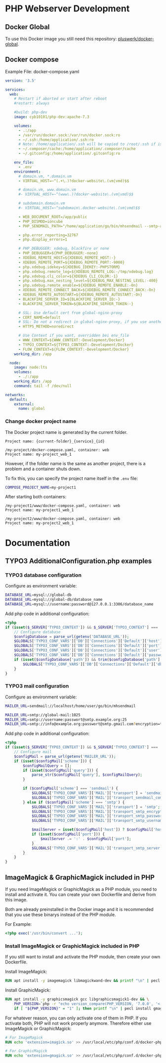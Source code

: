 # PHP Webserver Development

## Docker Global

To use this Docker image you still need this repository:
[pluswerk/docker-global](https://github.com/pluswerk/docker-global).

## Docker compose

Example File: docker-compose.yaml

```yaml
version: '3.5'

services:
  web:
    # Restart if aborted or start after reboot
    #restart: always

    #build: php-dev
    image: cyb10101/php-dev:apache-7.3

    volumes:
      - .:/app
      - /var/run/docker.sock:/var/run/docker.sock:ro
      - ~/.ssh:/home/application/.ssh:ro
      # Note: /home/application/.ssh will be copied to /root/.ssh if is empty or not exists
      - ~/.composer/cache:/home/application/.composer/cache
      - ~/.gitconfig:/home/application/.gitconfig:ro

    env_file:
      - .env
    environment:
      # domain.vm, *.domain.vm
      - VIRTUAL_HOST=~^(.+\.)?docker-website\.(vm|vmd)$$

      # domain.vm, www.domain.vm
      #- VIRTUAL_HOST=~^(www\.)?docker-website\.(vm|vmd)$$

      # subdomain.domain.vm
      #- VIRTUAL_HOST=~^subdomain\.docker-website\.(vm|vmd)$$

      - WEB_DOCUMENT_ROOT=/app/public
      - PHP_DISMOD=ioncube
      - PHP_SENDMAIL_PATH="/home/application/go/bin/mhsendmail --smtp-addr=global-mail:1025"

      - php.error_reporting=32767
      - php.display_errors=1

      # PHP_DEBUGGER: xdebug, blackfire or none
      - PHP_DEBUGGER=${PHP_DEBUGGER:-none}
      - XDEBUG_REMOTE_HOST=${XDEBUG_REMOTE_HOST:-}
      - XDEBUG_REMOTE_PORT=${XDEBUG_REMOTE_PORT:-9000}
      - php.xdebug.idekey=${XDEBUG_IDEKEY:-PHPSTORM}
      - php.xdebug.remote_log=${XDEBUG_REMOTE_LOG:-/tmp/xdebug.log}
      - php.xdebug.cli_color=${XDEBUG_CLI_COLOR:-1}
      - php.xdebug.max_nesting_level=${XDEBUG_MAX_NESTING_LEVEL:-400}
      - php.xdebug.remote_enable=${XDEBUG_REMOTE_ENABLE:-On}
      - XDEBUG_REMOTE_CONNECT_BACK=${XDEBUG_REMOTE_CONNECT_BACK:-On}
      - XDEBUG_REMOTE_AUTOSTART=${XDEBUG_REMOTE_AUTOSTART:-On}
      - BLACKFIRE_SERVER_ID=${BLACKFIRE_SERVER_ID:-}
      - BLACKFIRE_SERVER_TOKEN=${BLACKFIRE_SERVER_TOKEN:-}

      # SSL: Use default cert from global-nginx-proxy
      - CERT_NAME=default
      # SSL: Do not a redirect in global-nginx-proxy, if you use another port than 443
      - HTTPS_METHOD=noredirect

      # Use Context if you want, overridden bei env_file
      - WWW_CONTEXT=${WWW_CONTEXT:-Development/Docker}
      - TYPO3_CONTEXT=${TYPO3_CONTEXT:-Development/Docker}
      - FLOW_CONTEXT=${FLOW_CONTEXT:-Development/Docker}
    working_dir: /app

  node:
    image: node:lts
    volumes:
      - ./:/app
    working_dir: /app
    command: tail -f /dev/null

networks:
  default:
    external:
      name: global
```

### Change docker project name

The Docker project name is generated by the current folder.

```text
Project name: {current-folder}_{service}_{id}

/my-project/docker-compose.yaml, container: web
Project name: my-project_web_1
```

However, if the folder name is the same as another project, there is a problem and a container shuts down.

To fix this, you can specify the project name itself in the ``.env`` file:

```bash
COMPOSE_PROJECT_NAME=my-project1
```

After starting both containers:

```text
/my-project1/www/docker-compose.yaml, container: web
Project name: my-project1_web_1

/my-project2/www/docker-compose.yaml, container: web
Project name: my-project2_web_1
```

# Documentation

## TYPO3 AdditionalConfiguration.php examples

### TYPO3 database configuration

Configure as environment variable:

```bash
DATABASE_URL=mysql://global-db
DATABASE_URL=mysql://global-db/database_name
DATABASE_URL=mysql://username:password@127.0.0.1:3306/database_name
```

Add php code in additional configuration:

```php
<?php
if (isset($_SERVER['TYPO3_CONTEXT']) && $_SERVER['TYPO3_CONTEXT'] === 'Development/Docker') {
    // Configure database
    $configDatabase = parse_url(getenv('DATABASE_URL'));
    $GLOBALS['TYPO3_CONF_VARS']['DB']['Connections']['Default']['host'] = isset($configDatabase['host']) ? $configDatabase['host'] : 'global-db';
    $GLOBALS['TYPO3_CONF_VARS']['DB']['Connections']['Default']['port'] = isset($configDatabase['port']) ? $configDatabase['port'] : '3306';
    $GLOBALS['TYPO3_CONF_VARS']['DB']['Connections']['Default']['user'] = isset($configDatabase['user']) ? $configDatabase['user'] : 'root';
    $GLOBALS['TYPO3_CONF_VARS']['DB']['Connections']['Default']['password'] = isset($configDatabase['pass']) ? $configDatabase['pass'] : 'root';
    if (isset($configDatabase['path']) && trim($configDatabase['path'], '/') !== '') {
        $GLOBALS['TYPO3_CONF_VARS']['DB']['Connections']['Default']['dbname'] = trim($configDatabase['path'], '/');
    }
}
```

### TYPO3 mail configuration

Configure as environment variable:

```bash
MAILER_URL=sendmail://localhost/home/user/go/bin/mhsendmail

MAILER_URL=smtp://global-mail:1025
MAILER_URL=smtp://username:passwort@smtp.example.org:25
MAILER_URL=smtp://info@example.org:passwort@smtp.gmail.com?encryption=tls
```

Add php code in additional configuration:

```php
<?php
if (isset($_SERVER['TYPO3_CONTEXT']) && $_SERVER['TYPO3_CONTEXT'] === 'Development/Docker') {
    // Configure mail
    $configMail = parse_url(getenv('MAILER_URL'));
    if (isset($configMail['scheme'])) {
        $configMailQuery = [];
        if (isset($configMail['query'])) {
            parse_str($configMail['query'], $configMailQuery);
        }

        if ($configMail['scheme'] === 'sendmail') {
            $GLOBALS['TYPO3_CONF_VARS']['MAIL']['transport'] = 'sendmail';
            $GLOBALS['TYPO3_CONF_VARS']['MAIL']['transport_sendmail_command'] = isset($configMail['path']) ? $configMail['path'] : '/home/user/go/bin/mhsendmail';
        } else if ($configMail['scheme'] === 'smtp') {
            $GLOBALS['TYPO3_CONF_VARS']['MAIL']['transport'] = 'smtp';
            $GLOBALS['TYPO3_CONF_VARS']['MAIL']['transport_smtp_encrypt'] = isset($configMailQuery['encryption']) ? $configMailQuery['encryption'] : '';
            $GLOBALS['TYPO3_CONF_VARS']['MAIL']['transport_smtp_password'] = isset($configMail['pass']) ? $configMail['pass'] : '';
            $GLOBALS['TYPO3_CONF_VARS']['MAIL']['transport_smtp_username'] = isset($configMail['user']) ? $configMail['user'] : '';

            $mailServer = isset($configMail['host']) ? $configMail['host'] : '';
            if (isset($configMail['port'])) {
                $mailServer .= ':' . $configMail['port'];
            }
            $GLOBALS['TYPO3_CONF_VARS']['MAIL']['transport_smtp_server'] = $mailServer;
        }
    }
}
```

## ImageMagick & GraphicMagick included in PHP

If you need ImageMagick or GraphicMagick as a PHP module, you need to install and activate it.
You can create your own Dockerfile and derive from this image.

Both are already preinstalled in the Docker image and it is recommended that you use these binarys instead of the PHP module.

For Example:

```php
<?php exec('/usr/bin/convert ...');
```

### Install ImageMagick or GraphicMagick included in PHP

If you still want to install and activate the PHP module, then create your own Dockerfile.

Install ImageMagick:

```dockerfile
RUN apt install -y imagemagick libmagickwand-dev && printf "\n" | pecl install imagick
```

Install GraphicMagick:

```dockerfile
RUN apt install -y graphicsmagick gcc libgraphicsmagick1-dev && \
    PHP_VERSION=`php -r "echo version_compare(PHP_VERSION, '7.0.0', '<');";` && \
    if [ "${PHP_VERSION}" = "1" ]; then printf "\n" | pecl install gmagick-1.1.7RC3; else printf "\n" | pecl install gmagick-2.0.5RC1; fi;
```

For whatever reason, you can only activate one of them in PHP. If you activate both, PHP will not work properly anymore.
Therefore either use ImageMagick or GraphicMagick:

```dockerfile
# For ImageMagick
RUN echo 'extension=imagick.so' >> /usr/local/etc/php/conf.d/docker-php-ext-magick.ini;

# For GraphicMagick
RUN echo 'extension=gmagick.so' >> /usr/local/etc/php/conf.d/docker-php-ext-magick.ini;
```
